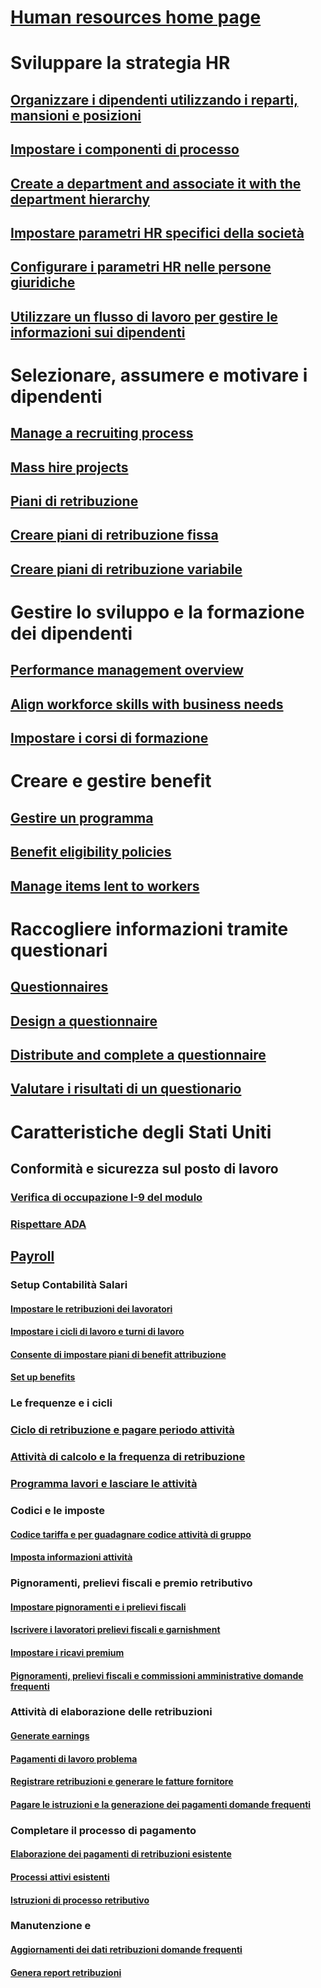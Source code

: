 # [Human resources home page](index.md)
# Sviluppare la strategia HR
## [Organizzare i dipendenti utilizzando i reparti, mansioni e posizioni](departments-jobs-positions.md)
## [Impostare i componenti di processo](create-job.md)
## [Create a department and associate it with the department hierarchy](create-department-add-department-hierarchy.md)
## [Impostare parametri HR specifici della società](set-up-company-specific-hr-parameters.md)
## [Configurare i parametri HR nelle persone giuridiche](set-up-hr-parameters-across-legal-entities.md)
## [Utilizzare un flusso di lavoro per gestire le informazioni sui dipendenti](workflow-manage-employee-information.md)
# Selezionare, assumere e motivare i dipendenti
## [Manage a recruiting process](manage-recruiting-process.md)
## [Mass hire projects](mass-hire-projects.md)
## [Piani di retribuzione](compensation-plans.md)
## [Creare piani di retribuzione fissa](create-fixed-compensation-plans.md)
## [Creare piani di retribuzione variabile](create-variable-compensation-plans.md)
# Gestire lo sviluppo e la formazione dei dipendenti
## [Performance management overview](performance-management-overview.md)
## [Align workforce skills with business needs](skills.md)
## [Impostare i corsi di formazione](courses.md)
# Creare e gestire benefit
## [Gestire un programma](manage-benefit-program.md)
## [Benefit eligibility policies](benefit-eligibility-policies.md)
## [Manage items lent to workers](loan-items.md)
# Raccogliere informazioni tramite questionari
## [Questionnaires](questionnaires.md)
## [Design a questionnaire](design-questionnaires.md)
## [Distribute and complete a questionnaire](distribute-questionnaires.md)
## [Valutare i risultati di un questionario](evaluate-questionnaire-results.md)
# Caratteristiche degli Stati Uniti
## Conformità e sicurezza sul posto di lavoro
### [Verifica di occupazione I-9 del modulo](localizations/noam-usa-form-i-9-verification.md)
### [Rispettare ADA](localizations/noam-usa-comply-ada.md)
## [Payroll](localizations/noam-usa-payroll.md)
### Setup Contabilità Salari
#### [Impostare le retribuzioni dei lavoratori](localizations/noam-usa-worker-position-payroll-tasks.md)
#### [Impostare i cicli di lavoro e turni di lavoro](localizations/noam-usa-work-cycle-work-period-tasks.md)
#### [Consente di impostare piani di benefit attribuzione](localizations/noam-usa-benefit-accrual-plan-tasks.md)
#### [Set up benefits](localizations/noam-usa-benefit-set-up-tasks.md)
### Le frequenze e i cicli
### [Ciclo di retribuzione e pagare periodo attività](localizations/noam-usa-pay-cycle-pay-period-tasks-sample.md)
### [Attività di calcolo e la frequenza di retribuzione](localizations/noam-usa-payroll-calculation-frequencies-tasks.md)
### [Programma lavori e lasciare le attività](localizations/noam-usa-work-schedule-leave-tasks.md)
### Codici e le imposte
#### [Codice tariffa e per guadagnare codice attività di gruppo](localizations/noam-usa-earning-code-group-tasks.md)
#### [Imposta informazioni attività](localizations/noam-usa-tax-information-tasks.md)
### Pignoramenti, prelievi fiscali e premio retributivo
#### [Impostare pignoramenti e i prelievi fiscali](localizations/noam-usa-garnishment-tax-levy-set-up-tasks.md)
#### [Iscrivere i lavoratori prelievi fiscali e garnishment](localizations/noam-usa-garnishment-tax-levy-enrollment-tasks.md)
#### [Impostare i ricavi premium](localizations/noam-usa-premium-earning-setup-tasks.md)
#### [Pignoramenti, prelievi fiscali e commissioni amministrative domande frequenti](localizations/noam-usa-garnishment-tax-levy-administrative-fees.md)
### Attività di elaborazione delle retribuzioni
#### [Generate earnings](localizations/noam-usa-earnings-generation-process.md)
#### [Pagamenti di lavoro problema](localizations/noam-usa-issue-worker-payments.md)
#### [Registrare retribuzioni e generare le fatture fornitore](localizations/noam-usa-post-payroll-generate-vendor-invoices.md)
#### [Pagare le istruzioni e la generazione dei pagamenti domande frequenti](localizations/noam-usa-pay-statements-payment-generation-process.md)
### Completare il processo di pagamento
#### [Elaborazione dei pagamenti di retribuzioni esistente](localizations/noam-usa-existing-payroll-payments.md)
#### [Processi attivi esistenti](localizations/noam-usa-existing-earnings.md)
#### [Istruzioni di processo retributivo](localizations/noam-usa-pay-statements.md)
### Manutenzione e
#### [Aggiornamenti dei dati retribuzioni domande frequenti](localizations/noam-usa-payroll-data-updates.md)
#### [Genera report retribuzioni](localizations/noam-usa-generate-payroll-reports.md)

